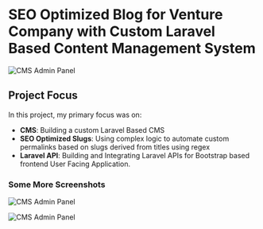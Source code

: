 # SEO Optimized Blog for Venture Company with Custom Laravel Based Content Management System

![CMS Admin Panel](https://designs.arslanstack.com/blog2.png)

## Project Focus

In this project, my primary focus was on:

- **CMS**: Building a custom Laravel Based CMS
- **SEO Optimized Slugs**: Using complex logic to automate custom permalinks based on slugs derived from titles using regex
- **Laravel API**: Building and Integrating Laravel APIs for Bootstrap based frontend User Facing Application.

### Some More Screenshots
![CMS Admin Panel](https://designs.arslanstack.com/frontend.png)

![CMS Admin Panel](https://designs.arslanstack.com/blog1.png)
